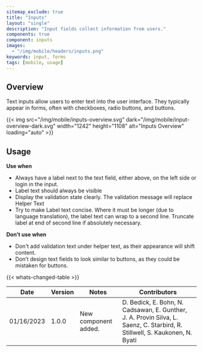 ```yaml
---
sitemap_exclude: true
title: "Inputs"
layout: "single"
description: "Input fields collect information from users."
components: true
component: inputs
images:
  - "/img/mobile/headers/inputs.png"
keywords: input, forms
tags: [mobile, usage]
---
```

## Overview

 Text inputs allow users to enter text into the user interface. They typically appear in forms, often with checkboxes, radio buttons, and buttons.

{{< img src="/img/mobile/inputs-overview.svg" dark="/img/mobile/input-overview-dark.svg" width="1242" height="1108" alt="Inputs Overview" loading="auto" >}}

## Usage

**Use when**

- Always have a label next to the text field, either above, on the left side or login in the input.
- Label text should always be visible
- Display the validation state clearly.  The validation message will replace Helper Text
- Try to make Label text concise. Where it must be longer (due to language translation), the label text can wrap to a second line. Truncate label at end of second line if absolutely necessary.

**Don’t use when**

- Don't add validation text under helper text, as their appearance will shift content.
- Don’t design text fields to look similar to buttons, as they could be mistaken for buttons.


{{< whats-changed-table >}}

| Date       | Version | Notes                               | Contributors |
| ---------- | ------- | ----------------------------------- | ------------ |
| 01/16/2023 | 1.0.0   | New component added. | D. Bedick, E. Bohn, N. Cadsawan, E. Gunther, J. A. Provin Silva, L. Saenz, C. Starbird, R. Stillwell, S. Kaukonen, N. Byati   |
